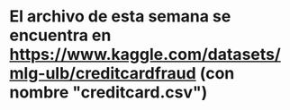 
# El archivo de esta semana se encuentra en https://www.kaggle.com/datasets/mlg-ulb/creditcardfraud (con nombre "creditcard.csv")
